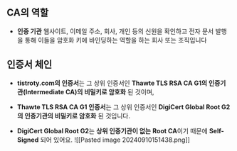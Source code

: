 
## CA의 역할
- **인증 기관** 웹사이트, 이메일 주소, 회사, 개인 등의 신원을 확인하고 전자 문서 발행을 통해 이들을 암호화 키에 바인딩하는 역할을 하는 회사 또는 조직입니다

## 인증서 체인
- **tistroty.com의 인증서**는 그 상위 인증서인 **Thawte TLS RSA CA G1의 인증기관(Intermediate CA)의 비밀키로 암호화** 된 것이며,

- **Thawte TLS RSA CA G1 인증서**는 그 상위 인증서인 **DigiCert Global Root G2의 인증기관의 비밀키로 암호화** 된 것입니다.

- **DigiCert Global Root G2**는 **상위 인증기관이 없는** **Root CA**이기 때문에 **Self-Signed** 되어 있어요.
 ![[Pasted image 20240910151438.png]]